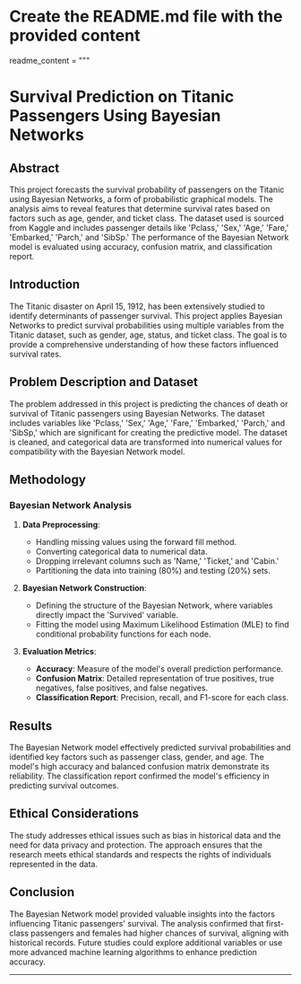 # Create the README.md file with the provided content
readme_content = """
# Survival Prediction on Titanic Passengers Using Bayesian Networks

## Abstract

This project forecasts the survival probability of passengers on the Titanic using Bayesian Networks, a form of probabilistic graphical models. The analysis aims to reveal features that determine survival rates based on factors such as age, gender, and ticket class. The dataset used is sourced from Kaggle and includes passenger details like 'Pclass,' 'Sex,' 'Age,' 'Fare,' 'Embarked,' 'Parch,' and 'SibSp.' The performance of the Bayesian Network model is evaluated using accuracy, confusion matrix, and classification report.

## Introduction

The Titanic disaster on April 15, 1912, has been extensively studied to identify determinants of passenger survival. This project applies Bayesian Networks to predict survival probabilities using multiple variables from the Titanic dataset, such as gender, age, status, and ticket class. The goal is to provide a comprehensive understanding of how these factors influenced survival rates.

## Problem Description and Dataset

The problem addressed in this project is predicting the chances of death or survival of Titanic passengers using Bayesian Networks. The dataset includes variables like 'Pclass,' 'Sex,' 'Age,' 'Fare,' 'Embarked,' 'Parch,' and 'SibSp,' which are significant for creating the predictive model. The dataset is cleaned, and categorical data are transformed into numerical values for compatibility with the Bayesian Network model.

## Methodology

### Bayesian Network Analysis

1. **Data Preprocessing**: 
   - Handling missing values using the forward fill method.
   - Converting categorical data to numerical data.
   - Dropping irrelevant columns such as 'Name,' 'Ticket,' and 'Cabin.'
   - Partitioning the data into training (80%) and testing (20%) sets.

2. **Bayesian Network Construction**:
   - Defining the structure of the Bayesian Network, where variables directly impact the 'Survived' variable.
   - Fitting the model using Maximum Likelihood Estimation (MLE) to find conditional probability functions for each node.

3. **Evaluation Metrics**:
   - **Accuracy**: Measure of the model's overall prediction performance.
   - **Confusion Matrix**: Detailed representation of true positives, true negatives, false positives, and false negatives.
   - **Classification Report**: Precision, recall, and F1-score for each class.

## Results

The Bayesian Network model effectively predicted survival probabilities and identified key factors such as passenger class, gender, and age. The model's high accuracy and balanced confusion matrix demonstrate its reliability. The classification report confirmed the model's efficiency in predicting survival outcomes.

## Ethical Considerations

The study addresses ethical issues such as bias in historical data and the need for data privacy and protection. The approach ensures that the research meets ethical standards and respects the rights of individuals represented in the data.

## Conclusion

The Bayesian Network model provided valuable insights into the factors influencing Titanic passengers' survival. The analysis confirmed that first-class passengers and females had higher chances of survival, aligning with historical records. Future studies could explore additional variables or use more advanced machine learning algorithms to enhance prediction accuracy.

---

